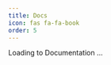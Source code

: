```yaml
---
title: Docs
icon: fas fa-fa-book
order: 5
---
```


Loading to Documentation ...

<script>window.location.href = 'https://tobyqin.cn/docs';</script>
